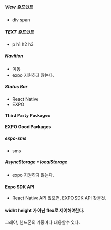 ##### View 컴포넌트

- div span

##### TEXT 컴포넌트

- p h1 h2 h3

##### Navition

- 이동
- expo 지원하지 않는다.

##### Status Bar

- React Native
- EXPO

#### Third Party Packages

#### EXPO Good Packages

##### expo-sms

- sms

##### AsyncStorage = localStorage

- expo 지원하지 않는다.

#### Expo SDK API

- React Native API 없으면, EXPO SDK API 찾을것.

#### widht height 가 아닌 flex로 제어해야한다.

그래야, 핸드폰의 기종마다 대응할수 있다.
